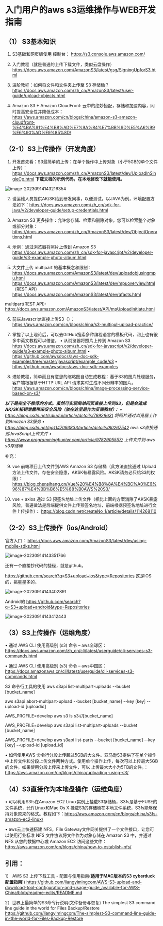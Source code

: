 # 入门用户的aws s3运维操作与WEB开发指南



## （1） S3基本知识

1.	S3基础和网页版使用 控制台： https://s3.console.aws.amazon.com/

2.	入门教程（就是普通的上传下载文件，类似云盘操作）https://docs.aws.amazon.com/AmazonS3/latest/gsg/SigningUpforS3.html

3.	进阶教程：如何将文件和文件夹上传至 S3 存储桶？https://docs.aws.amazon.com/zh_cn/AmazonS3/latest/user-guide/upload-objects.html

4.	Amazon S3 + Amazon CloudFront: 云中的绝妙搭配，存储和加速内容，同时提高安全性并降低成本：
https://aws.amazon.com/cn/blogs/china/amazon-s3-amazon-cloudfront-%E4%BA%91%E4%B8%AD%E7%9A%84%E7%BB%9D%E5%A6%99%E6%90%AD%E9%85%8D/



## （2-1）S3上传操作（开发角度）

1.	开发首先看：S3最简单的上传：在单个操作中上传对象（小于5GB的单个文件上传）：https://docs.aws.amazon.com/zh_cn/AmazonS3/latest/dev/UploadInSingleOp.html
**下载文档的示例代码，在本地修改下就能使用。**

![image-20230914143216354](https://raw.githubusercontent.com/liangyimingcom/storage/master/PicGo/image-20230914143216354.png)




2. 请运维人员提供AK/SK给到研发同事，以便测试。以JAVA为例，环境配置方法如下：https://docs.aws.amazon.com/zh_cn/sdk-for-java/v2/developer-guide/setup-credentials.html

3. Amazon S3 更多操作：允许您存储、检索和删除对象。您可以检索整个对象或部分对象：https://docs.aws.amazon.com/zh_cn/AmazonS3/latest/dev/ObjectOperations.html

4. 示例：通过浏览器将照片上传到 Amazon S3
   https://docs.aws.amazon.com/zh_cn/sdk-for-javascript/v2/developer-guide/s3-example-photo-album.html

   

5. 大文件上传
   multipart 的基本概念和限制：
   https://docs.aws.amazon.com/AmazonS3/latest/dev/uploadobjusingmpu.html
   https://docs.aws.amazon.com/AmazonS3/latest/dev/mpuoverview.html （REST API）
   https://docs.aws.amazon.com/AmazonS3/latest/dev/qfacts.html

multipart(REST API): https://docs.aws.amazon.com/AmazonS3/latest/API/mpUploadInitiate.html




6. 前端Javascript直接上传S3（）：https://aws.amazon.com/cn/blogs/china/s3-multipul-upload-practice/

   

7. 掌握了以上理论后，可以去GitHub搜索多种编程语言的模板代码，网上也有很多中英文教程可以借鉴。
   •	从浏览器将照片上传到 Amazon S3 https://docs.aws.amazon.com/zh_cn/sdk-for-javascript/v2/developer-guide/s3-example-photo-album.html
   •	https://github.com/awsdocs/aws-doc-sdk-examples/tree/master/javascript/example_code/s3
   •	https://github.com/awsdocs/aws-doc-sdk-examples

   

8. 进阶教程，简单而且有意思的缩略图自动生成教程：基于S3的图片处理服务，客户端根据基于HTTP URL API 请求实时生成不同分辨率的图片。https://aws.amazon.com/cn/blogs/china/image-processing-service-based-on-s3/

***以下是完全不推荐的方式。虽然可实现简单网页直接上传到S3，但是会造成AK/SK秘钥泄露带来安全风险（放在这里是作为反面教材）：***
*•	https://blog.csdn.net/sdiudui/article/details/79928631 将照片通过浏览器上传到Amazon S3服务*
*•	https://blog.csdn.net/qq1147093833/article/details/80267542 aws s3直接通过JavaScript上传文件*
*•	https://www.programminghunter.com/article/9782905557/ 上传文件到 aws s3存储桶*



补充：

9. vue 前端项目上传文件到AWS Amazon S3 存储桶（此方法直接通过 Upload 方法上传文件，存在安全隐患，AKSK有暴露风险。AKSK请务必只给S3的权限）：https://blog.chensihang.cn/Vue%20%E4%B8%8A%E4%BC%A0%E6%96%87%E4%BB%B6%E5%88%B0AWS%20S3/

10. vue + axios 通过 S3 预签名地址上传文件（相比上面的方案消除了AKSK暴露风险，普遍做法是后端提供文件上传预签名地址，前端根据预签名地址进行文件上传操作）：
https://blog.csdn.net/createNo_1/article/details/114268110



## （2-2）S3上传操作（ios/Android）

官方入口： https://docs.aws.amazon.com/AmazonS3/latest/dev/using-mobile-sdks.html

![image-20230914143351766](https://raw.githubusercontent.com/liangyimingcom/storage/master/PicGo/image-20230914143351766.png)



还有一个直接抄代码的捷径，就是github。

https://github.com/search?q=S3+upload+ios&type=Repositories
这是IOS的，挑星星多的。

![image-20230914143402891](https://raw.githubusercontent.com/liangyimingcom/storage/master/PicGo/image-20230914143402891.png)



Android的
https://github.com/search?q=S3+upload+android&type=Repositories

![image-20230914143412443](https://raw.githubusercontent.com/liangyimingcom/storage/master/PicGo/image-20230914143412443.png)





## （3）S3上传操作（运维角度）

•	通过 AWS CLI 使用高级别 (s3) 命令 – aws全球区：https://docs.aws.amazon.com/zh_cn/cli/latest/userguide/cli-services-s3-commands.html

•	通过 AWS CLI 使用高级别 (s3) 命令 – aws中国区：https://docs.amazonaws.cn/cli/latest/userguide/cli-services-s3-commands.html

S3 命令行工具的使用
aws s3api list-multipart-uploads --bucket [bucket_name]


aws s3api abort-multipart-upload --bucket [bucket_name] --key [key] --upload-id [uploadid]

AWS_PROFILE=develop aws s3 ls s3://[bucket_name]

AWS_PROFILE=develop aws s3api list-multipart-uploads --bucket [bucket_name]

AWS_PROFILE=develop aws s3api list-parts --bucket [bucket_name] --key [key] --upload-id [upload_id]

•	如何使用AWS 命令行分段上传超过5GB的大文件。亚马逊S3提供了在单个操作中上传文件和分段上传文件两种方式。使用单个操作上传，每次可以上传最大5GB的文件。如果使用分段上传来上传文件，可以 上传最大大小为5TB的文件。：https://aws.amazon.com/cn/blogs/china/uploading-using-s3/



## （4）S3直接作为本地盘操作（运维角度）

•	可以利用S3fs在Amazon EC2 Linux实例上挂载S3存储桶，S3fs是基于FUSE的文件系统，允许Linux和Mac Os X 挂载S3的存储桶在本地文件系统，S3fs能够保持对象原来的格式。教程如下：https://aws.amazon.com/cn/blogs/china/s3fs-amazon-ec2-linux/

•	aws云上快速搭建 NFS，File Gateway文件网关提供了一个文件接口，让您可以使用行业标准 NFS 文件协议将文件作为对象存储在 Amazon S3 中，并通过 NFS 从您的数据中心或 Amazon EC2 访问这些文件：https://aws.amazon.com/cn/blogs/china/how-to-establish-nfs/



## 引用：

1） AWS S3 上传下载工具 - 配置与使用指南(**适用于MAC版本的S3 cyberduck配置指南**]) https://github.com/liangyimingcom/AWS-S3-upload-and-download-tool-configuration-and-usage-guide_available-for-AWS-China/blob/readme-edits/README.md

2）世界上最简单的S3命令行说明(文件备份与恢复) The simplest S3 command line guide in the world for Files Backup/Restore https://github.com/liangyimingcom/The-simplest-S3-command-line-guide-in-the-world-for-Files-Backup-Restore
